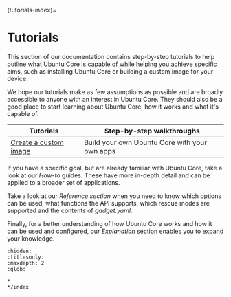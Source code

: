 (tutorials-index)=
# Tutorials

This section of our documentation contains step-by-step tutorials to help outline what Ubuntu Core is capable of while helping you achieve specific aims, such as installing Ubuntu Core or building a custom image for your device.

We hope our tutorials make as few assumptions as possible and are broadly accessible to anyone with an interest in Ubuntu Core. They should also be a good place to start learning about Ubuntu Core, how it works and what it's capable of. 

| Tutorials | Step-by-step walkthroughs |
|--|--|
| [Create a custom image](/how-to-guides/image-creation/add-custom-snaps) | Build your own Ubuntu Core with your own apps |

If you have a specific goal, but are already familiar with Ubuntu Core, take a look at our _How-to_ guides. These have more in-depth detail and can be applied to a broader set of applications.

Take a look at our  _Reference section_ when you need to know which options can be used, what functions the API supports, which rescue modes are supported and the contents of _gadget.yaml_.

Finally, for a better understanding of how Ubuntu Core works and how it can be used and configured, our _Explanation_ section enables you to expand your knowledge.


```{toctree}
:hidden:
:titlesonly:
:maxdepth: 2
:glob:

*
*/index
